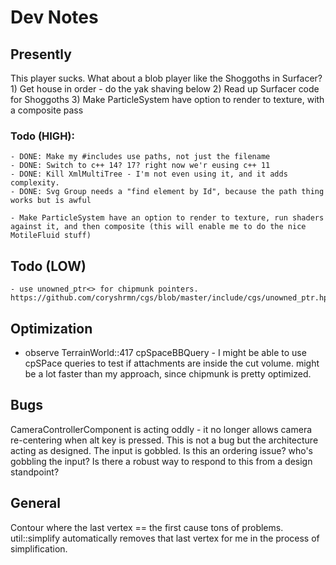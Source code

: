 # Dev Notes

## Presently

This player sucks. What about a blob player like the Shoggoths in Surfacer?
    1) Get house in order - do the yak shaving below
    2) Read up Surfacer code for Shoggoths
    3) Make ParticleSystem have option to render to texture, with a composite pass

### Todo (HIGH):
    - DONE: Make my #includes use paths, not just the filename
    - DONE: Switch to c++ 14? 17? right now we'r eusing c++ 11
    - DONE: Kill XmlMultiTree - I'm not even using it, and it adds complexity.
    - DONE: Svg Group needs a "find element by Id", because the path thing works but is awful
    
    - Make ParticleSystem have an option to render to texture, run shaders against it, and then composite (this will enable me to do the nice MotileFluid stuff)


## Todo (LOW)
    - use unowned_ptr<> for chipmunk pointers. https://github.com/coryshrmn/cgs/blob/master/include/cgs/unowned_ptr.hpp


## Optimization 
- observe TerrainWorld::417 cpSpaceBBQuery - I might be able to use cpSPace queries to test if attachments are inside the cut volume. might be a lot faster than my approach, since chipmunk is pretty optimized.

## Bugs

CameraControllerComponent is acting oddly - it no longer allows camera re-centering when alt key is pressed.
	This is not a bug but the architecture acting as designed. The input is gobbled.
	Is this an ordering issue? who's gobbling the input?
	Is there a robust way to respond to this from a design standpoint?

## General

Contour where the last vertex == the first cause tons of problems. util::simplify automatically removes that last vertex for me in the process of simplification.
